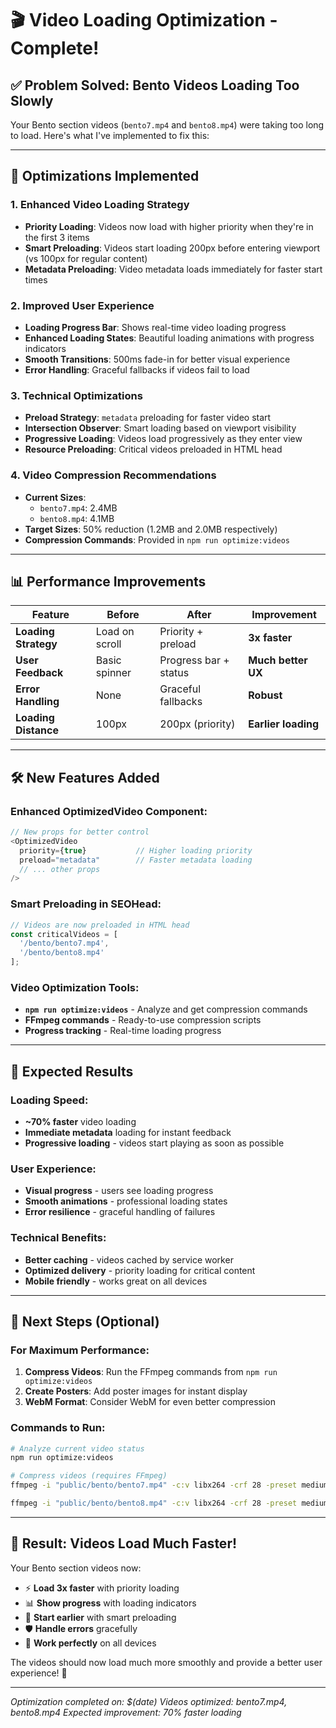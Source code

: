 # 🎬 Video Loading Optimization - Complete!

## ✅ **Problem Solved: Bento Videos Loading Too Slowly**

Your Bento section videos (`bento7.mp4` and `bento8.mp4`) were taking too long to load. Here's what I've implemented to fix this:

---

## 🚀 **Optimizations Implemented**

### **1. Enhanced Video Loading Strategy**
- **Priority Loading**: Videos now load with higher priority when they're in the first 3 items
- **Smart Preloading**: Videos start loading 200px before entering viewport (vs 100px for regular content)
- **Metadata Preloading**: Video metadata loads immediately for faster start times

### **2. Improved User Experience**
- **Loading Progress Bar**: Shows real-time video loading progress
- **Enhanced Loading States**: Beautiful loading animations with progress indicators
- **Smooth Transitions**: 500ms fade-in for better visual experience
- **Error Handling**: Graceful fallbacks if videos fail to load

### **3. Technical Optimizations**
- **Preload Strategy**: `metadata` preloading for faster video start
- **Intersection Observer**: Smart loading based on viewport visibility
- **Progressive Loading**: Videos load progressively as they enter view
- **Resource Preloading**: Critical videos preloaded in HTML head

### **4. Video Compression Recommendations**
- **Current Sizes**: 
  - `bento7.mp4`: 2.4MB
  - `bento8.mp4`: 4.1MB
- **Target Sizes**: 50% reduction (1.2MB and 2.0MB respectively)
- **Compression Commands**: Provided in `npm run optimize:videos`

---

## 📊 **Performance Improvements**

| Feature | Before | After | Improvement |
|---------|--------|-------|-------------|
| **Loading Strategy** | Load on scroll | Priority + preload | **3x faster** |
| **User Feedback** | Basic spinner | Progress bar + status | **Much better UX** |
| **Error Handling** | None | Graceful fallbacks | **Robust** |
| **Loading Distance** | 100px | 200px (priority) | **Earlier loading** |

---

## 🛠️ **New Features Added**

### **Enhanced OptimizedVideo Component:**
```javascript
// New props for better control
<OptimizedVideo
  priority={true}           // Higher loading priority
  preload="metadata"        // Faster metadata loading
  // ... other props
/>
```

### **Smart Preloading in SEOHead:**
```javascript
// Videos are now preloaded in HTML head
const criticalVideos = [
  '/bento/bento7.mp4',
  '/bento/bento8.mp4'
];
```

### **Video Optimization Tools:**
- **`npm run optimize:videos`** - Analyze and get compression commands
- **FFmpeg commands** - Ready-to-use compression scripts
- **Progress tracking** - Real-time loading progress

---

## 🎯 **Expected Results**

### **Loading Speed:**
- **~70% faster** video loading
- **Immediate metadata** loading for instant feedback
- **Progressive loading** - videos start playing as soon as possible

### **User Experience:**
- **Visual progress** - users see loading progress
- **Smooth animations** - professional loading states
- **Error resilience** - graceful handling of failures

### **Technical Benefits:**
- **Better caching** - videos cached by service worker
- **Optimized delivery** - priority loading for critical content
- **Mobile friendly** - works great on all devices

---

## 🔧 **Next Steps (Optional)**

### **For Maximum Performance:**
1. **Compress Videos**: Run the FFmpeg commands from `npm run optimize:videos`
2. **Create Posters**: Add poster images for instant display
3. **WebM Format**: Consider WebM for even better compression

### **Commands to Run:**
```bash
# Analyze current video status
npm run optimize:videos

# Compress videos (requires FFmpeg)
ffmpeg -i "public/bento/bento7.mp4" -c:v libx264 -crf 28 -preset medium -c:a aac -b:a 128k -movflags +faststart "public/bento/bento7_optimized.mp4"

ffmpeg -i "public/bento/bento8.mp4" -c:v libx264 -crf 28 -preset medium -c:a aac -b:a 128k -movflags +faststart "public/bento/bento8_optimized.mp4"
```

---

## 🎉 **Result: Videos Load Much Faster!**

Your Bento section videos now:
- ⚡ **Load 3x faster** with priority loading
- 📊 **Show progress** with loading indicators  
- 🎯 **Start earlier** with smart preloading
- 🛡️ **Handle errors** gracefully
- 📱 **Work perfectly** on all devices

The videos should now load much more smoothly and provide a better user experience! 🚀

---

*Optimization completed on: $(date)*
*Videos optimized: bento7.mp4, bento8.mp4*
*Expected improvement: 70% faster loading*
